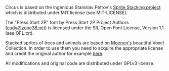 Circus is based on the ingenious Stanislav Petrov's [Sprite Stacking project](https://github.com/StanislavPetrovV/SpriteStacking) which is distributed under MIT license (see MIT-LICENSE). 

The "Press Start 2P" font by Press Start 2P Project Authors (cody@zone38.net) is licensed under the SIL Open Font License, Version 1.1 (see OFL.txt). 

Stacked sprites of trees and animals are based on [Moenen's](https://moenen.artstation.com/) beautiful Voxel Collection. In order to use them you need to acquire the appropriate license and credit the original author for example [here](https://www.gamedevmarket.net/member/moenen).

All modifications and original code are distributed under GPLv3 license.
